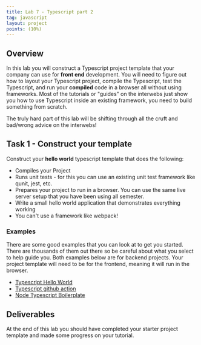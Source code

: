 ```yaml
---
title: Lab 7 - Typescript part 2
tag: javascript
layout: project
points: (10%)
---
```


## Overview

In this lab you will construct a Typescript project template that your company
can use for **front end** development. You will need to figure out how to layout
your Typescript project, compile the Typescript, test the Typescript, and run
your **compiled** code in a browser all without using frameworks. Most of the
tutorials or "guides" on the interwebs just show you how to use Typescript
inside an existing framework, you need to build something from scratch.

The truly hard part of this lab will be shifting through all the cruft and
bad/wrong advice on the interwebs!

## Task 1 - Construct your template

Construct your **hello world** typescript template that does the following:

- Compiles your Project
- Runs unit tests - for this you can use an existing unit test framework like
  qunit, jest, etc.
- Prepares your project to run in a browser. You can use the same live server
  setup that you have been using all semester.
- Write a small hello world application that demonstrates everything working
- You can't use a framework like webpack!

### Examples

There are some good examples that you can look at to get you started. There are
thousands of them out there so be careful about what you select to help guide
you. Both examples below are for backend projects. Your project template will
need to be for the frontend, meaning it will run in the browser.

- [Typescript Hello World](https://github.com/shanep/typescript-hello)
- [Typescript github action](https://github.com/actions/typescript-action)
- [Node Typescript Boilerplate](https://github.com/jsynowiec/node-typescript-boilerplate)

## Deliverables

At the end of this lab you should have completed your starter project template
and made some progress on your tutorial.
